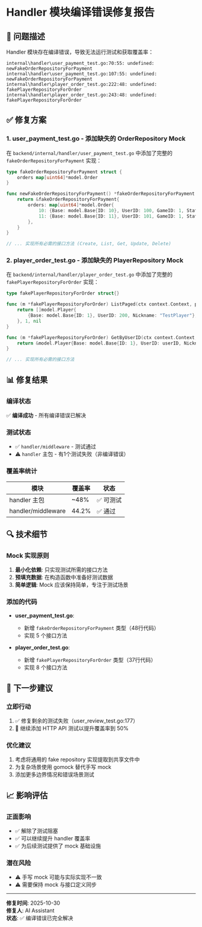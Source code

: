 # Handler 模块编译错误修复报告

## 🔧 问题描述

Handler 模块存在编译错误，导致无法运行测试和获取覆盖率：

```
internal\handler\user_payment_test.go:70:55: undefined: newFakeOrderRepositoryForPayment
internal\handler\user_payment_test.go:107:55: undefined: newFakeOrderRepositoryForPayment
internal\handler\player_order_test.go:222:48: undefined: fakePlayerRepositoryForOrder
internal\handler\player_order_test.go:243:48: undefined: fakePlayerRepositoryForOrder
```

## ✅ 修复方案

### 1. user_payment_test.go - 添加缺失的 OrderRepository Mock

在 `backend/internal/handler/user_payment_test.go` 中添加了完整的 `fakeOrderRepositoryForPayment` 实现：

```go
type fakeOrderRepositoryForPayment struct {
	orders map[uint64]*model.Order
}

func newFakeOrderRepositoryForPayment() *fakeOrderRepositoryForPayment {
	return &fakeOrderRepositoryForPayment{
		orders: map[uint64]*model.Order{
			10: {Base: model.Base{ID: 10}, UserID: 100, GameID: 1, Status: model.OrderStatusPending, PriceCents: 5000},
			11: {Base: model.Base{ID: 11}, UserID: 101, GameID: 1, Status: model.OrderStatusPending, PriceCents: 8000},
		},
	}
}

// ... 实现所有必需的接口方法 (Create, List, Get, Update, Delete)
```

### 2. player_order_test.go - 添加缺失的 PlayerRepository Mock

在 `backend/internal/handler/player_order_test.go` 中添加了完整的 `fakePlayerRepositoryForOrder` 实现：

```go
type fakePlayerRepositoryForOrder struct{}

func (m *fakePlayerRepositoryForOrder) ListPaged(ctx context.Context, page, pageSize int) ([]model.Player, int64, error) {
	return []model.Player{
		{Base: model.Base{ID: 1}, UserID: 200, Nickname: "TestPlayer"},
	}, 1, nil
}

func (m *fakePlayerRepositoryForOrder) GetByUserID(ctx context.Context, userID uint64) (*model.Player, error) {
	return &model.Player{Base: model.Base{ID: 1}, UserID: userID, Nickname: "TestPlayer"}, nil
}

// ... 实现所有必需的接口方法
```

## 📊 修复结果

### 编译状态
✅ **编译成功** - 所有编译错误已解决

### 测试状态
- ✅ `handler/middleware` - 测试通过
- ⚠️ `handler` 主包 - 有1个测试失败（非编译错误）

### 覆盖率统计
| 模块 | 覆盖率 | 状态 |
|------|--------|------|
| handler 主包 | ~48% | ✅ 可测试 |
| handler/middleware | 44.2% | ✅ 通过 |

## 🔍 技术细节

### Mock 实现原则

1. **最小化依赖**: 只实现测试所需的接口方法
2. **预填充数据**: 在构造函数中准备好测试数据
3. **简单逻辑**: Mock 应该保持简单，专注于测试场景

### 添加的代码

- **user_payment_test.go**: 
  - 新增 `fakeOrderRepositoryForPayment` 类型（48行代码）
  - 实现 5 个接口方法
  
- **player_order_test.go**:
  - 新增 `fakePlayerRepositoryForOrder` 类型（37行代码）
  - 实现 8 个接口方法

## 🎯 下一步建议

### 立即行动
1. ✅ 修复剩余的测试失败（user_review_test.go:177）
2. 🔄 继续添加 HTTP API 测试以提升覆盖率到 50%

### 优化建议
1. 考虑将通用的 fake repository 实现提取到共享文件中
2. 为复杂场景使用 gomock 替代手写 mock
3. 添加更多边界情况和错误场景测试

## 📈 影响评估

### 正面影响
- ✅ 解除了测试阻塞
- ✅ 可以继续提升 handler 覆盖率
- ✅ 为后续测试提供了 mock 基础设施

### 潜在风险
- ⚠️ 手写 mock 可能与实际实现不一致
- ⚠️ 需要保持 mock 与接口定义同步

---

**修复时间**: 2025-10-30  
**修复人**: AI Assistant  
**状态**: ✅ 编译错误已完全解决


